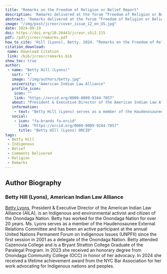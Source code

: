 ```yaml
---
title: "Remarks on the Freedom of Religion or Belief Report"
description: 'Remarks delivered at the forum “Freedom of Religion or Belief for Indigenous Peoples: The 2022 UN Report,” at the Center for Earth Ethics at Union Theological Seminary on October 26, 2022.'
abstract: 'Remarks delivered at the forum “Freedom of Religion or Belief for Indigenous Peoples: The 2022 UN Report,” at the Center for Earth Ethics at Union Theological Seminary on October 26, 2022. This forum discussed human rights questions, including alternative approaches for improving the effective enjoyment of human rights and fundamental freedoms.'
image: "/img/post/jcreor/cover_issue_12_en_US.jpg"
date: 2024-09-19
doi: https://doi.org/10.26443/jcreor.v5i2.115
pdf: /pdf/jcreor/remarks.pdf
how_to_cite: 'Hill (Lyons), Betty. 2024. “Remarks on the Freedom of Religion or Belief Report”. Journal of the Council for Research on Religion 5 (2). Montreal, QC, Canada:54-57.'
citation_download: 
 name: Download Citation
 link: /bib/jcreor/remarks.bib
show_toc: true
author: 
 - name: "Betty Hill (Lyons)"
   sort: "1"
   image: "/img/authors/betty.jpg"
   university: "American Indian Law Alliance"
   profile_icon: 
    icon: ""
    link: "https://orcid.org/0009-0009-9244-7857"
   about: "President & Executive Director of the American Indian Law Alliance (AILA), is an Indigenous and environmental activist and citizen of the Onondaga Nation. Betty has worked for the Onondaga Nation for over 20 years."
   information: 
    - text: "Betty Hill (Lyons) serves as a member of the Haudenosaunee External Relations Committee and has been an active participant at the annual United Nations Permanent Forum on Indigenous Issues (UNPFII) since the first session in 2001 as a delegate of the Onondaga Nation. Betty attended Cazenovia College and is a Bryant Stratton College Graduate of the Paralegal Program."
   social:
    - icon: "fa-brands fa-orcid"
      link: "https://orcid.org/0009-0009-9244-7857"
      title: "Betty HIll (Lyons) ORCID"
tags: 
 - Betty Hill
 - Indigenous
 - Belief
 - Comments Delivered
 - Religion
 - Remarks
---
```

## Author Biography

### Betty Hill (Lyons), American Indian Law Alliance

[Betty Lyons](https://aila.ngo/staff-and-board/), President & Executive Director of the American Indian Law Alliance (AILA), is an Indigenous and environmental activist and citizen of the Onondaga Nation. Betty has worked for the Onondaga Nation for over 20 years. Ms. Lyons serves as a member of the Haudenosaunee External Relations Committee and has been an active participant at the annual United Nations Permanent Forum on Indigenous Issues (UNPFII) since the first session in 2001 as a delegate of the Onondaga Nation. Betty attended Cazenovia College and is a Bryant Stratton College Graduate of the Paralegal Program. In 2023 she received an honorary degree from Onondaga Community College (OCC) in honor of her advocacy. In 2024 she received a lifetime achievement award from the NYC Bar Association for her work advocating for Indigenous nations and peoples.